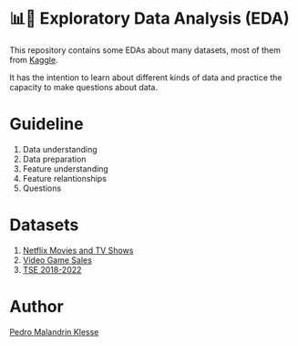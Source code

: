 # 📊🔎 Exploratory Data Analysis (EDA)

This repository contains some EDAs about many datasets, most of them from [Kaggle](https://www.kaggle.com).

It has the intention to learn about different kinds of data and practice the capacity to make questions about data.

# Guideline

1. Data understanding
2. Data preparation
3. Feature understanding
4. Feature relantionships
5. Questions

# Datasets

1. [Netflix Movies and TV Shows](https://www.kaggle.com/datasets/shivamb/netflix-shows)
2. [Video Game Sales](https://www.kaggle.com/datasets/gregorut/videogamesales)
3. [TSE 2018-2022](https://dadosabertos.tse.jus.br/dataset/)

# Author

[Pedro Malandrin Klesse](https://www.github.com/Klesse)
